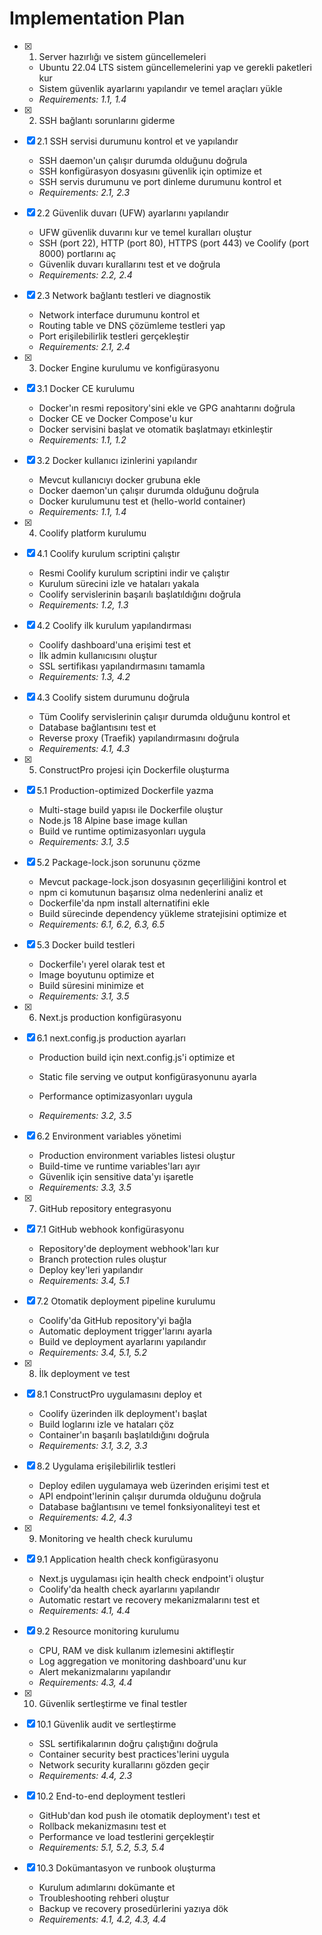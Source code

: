# Implementation Plan

- [x] 1. Server hazırlığı ve sistem güncellemeleri





  - Ubuntu 22.04 LTS sistem güncellemelerini yap ve gerekli paketleri kur
  - Sistem güvenlik ayarlarını yapılandır ve temel araçları yükle
  - _Requirements: 1.1, 1.4_

- [x] 2. SSH bağlantı sorunlarını giderme




- [x] 2.1 SSH servisi durumunu kontrol et ve yapılandır


  - SSH daemon'un çalışır durumda olduğunu doğrula
  - SSH konfigürasyon dosyasını güvenlik için optimize et
  - SSH servis durumunu ve port dinleme durumunu kontrol et
  - _Requirements: 2.1, 2.3_

- [x] 2.2 Güvenlik duvarı (UFW) ayarlarını yapılandır

  - UFW güvenlik duvarını kur ve temel kuralları oluştur
  - SSH (port 22), HTTP (port 80), HTTPS (port 443) ve Coolify (port 8000) portlarını aç
  - Güvenlik duvarı kurallarını test et ve doğrula
  - _Requirements: 2.2, 2.4_

- [x] 2.3 Network bağlantı testleri ve diagnostik

  - Network interface durumunu kontrol et
  - Routing table ve DNS çözümleme testleri yap
  - Port erişilebilirlik testleri gerçekleştir
  - _Requirements: 2.1, 2.4_

- [x] 3. Docker Engine kurulumu ve konfigürasyonu

- [x] 3.1 Docker CE kurulumu


  - Docker'ın resmi repository'sini ekle ve GPG anahtarını doğrula
  - Docker CE ve Docker Compose'u kur
  - Docker servisini başlat ve otomatik başlatmayı etkinleştir
  - _Requirements: 1.1, 1.2_

- [x] 3.2 Docker kullanıcı izinlerini yapılandır

  - Mevcut kullanıcıyı docker grubuna ekle
  - Docker daemon'un çalışır durumda olduğunu doğrula
  - Docker kurulumunu test et (hello-world container)
  - _Requirements: 1.1, 1.4_

- [x] 4. Coolify platform kurulumu

- [x] 4.1 Coolify kurulum scriptini çalıştır

  - Resmi Coolify kurulum scriptini indir ve çalıştır
  - Kurulum sürecini izle ve hataları yakala
  - Coolify servislerinin başarılı başlatıldığını doğrula
  - _Requirements: 1.2, 1.3_

- [x] 4.2 Coolify ilk kurulum yapılandırması

  - Coolify dashboard'una erişimi test et
  - İlk admin kullanıcısını oluştur
  - SSL sertifikası yapılandırmasını tamamla
  - _Requirements: 1.3, 4.2_

- [x] 4.3 Coolify sistem durumunu doğrula

  - Tüm Coolify servislerinin çalışır durumda olduğunu kontrol et
  - Database bağlantısını test et
  - Reverse proxy (Traefik) yapılandırmasını doğrula
  - _Requirements: 4.1, 4.3_

- [x] 5. ConstructPro projesi için Dockerfile oluşturma


- [x] 5.1 Production-optimized Dockerfile yazma



  - Multi-stage build yapısı ile Dockerfile oluştur
  - Node.js 18 Alpine base image kullan
  - Build ve runtime optimizasyonları uygula
  - _Requirements: 3.1, 3.5_


- [x] 5.2 Package-lock.json sorununu çözme



  - Mevcut package-lock.json dosyasının geçerliliğini kontrol et
  - npm ci komutunun başarısız olma nedenlerini analiz et
  - Dockerfile'da npm install alternatifini ekle
  - Build sürecinde dependency yükleme stratejisini optimize et
  - _Requirements: 6.1, 6.2, 6.3, 6.5_

- [x] 5.3 Docker build testleri


  - Dockerfile'ı yerel olarak test et
  - Image boyutunu optimize et
  - Build süresini minimize et
  - _Requirements: 3.1, 3.5_


- [x] 6. Next.js production konfigürasyonu


- [x] 6.1 next.config.js production ayarları


  - Production build için next.config.js'i optimize et
  - Static file serving ve output konfigürasyonunu ayarla
  - Performance optimizasyonları uygula

  - _Requirements: 3.2, 3.5_

- [x] 6.2 Environment variables yönetimi


  - Production environment variables listesi oluştur
  - Build-time ve runtime variables'ları ayır
  - Güvenlik için sensitive data'yı işaretle
  - _Requirements: 3.3, 3.5_

- [x] 7. GitHub repository entegrasyonu

- [x] 7.1 GitHub webhook konfigürasyonu

  - Repository'de deployment webhook'ları kur
  - Branch protection rules oluştur
  - Deploy key'leri yapılandır
  - _Requirements: 3.4, 5.1_

- [x] 7.2 Otomatik deployment pipeline kurulumu

  - Coolify'da GitHub repository'yi bağla
  - Automatic deployment trigger'larını ayarla
  - Build ve deployment ayarlarını yapılandır
  - _Requirements: 3.4, 5.1, 5.2_

- [x] 8. İlk deployment ve test


- [x] 8.1 ConstructPro uygulamasını deploy et


  - Coolify üzerinden ilk deployment'ı başlat
  - Build loglarını izle ve hataları çöz
  - Container'ın başarılı başlatıldığını doğrula
  - _Requirements: 3.1, 3.2, 3.3_

- [x] 8.2 Uygulama erişilebilirlik testleri


  - Deploy edilen uygulamaya web üzerinden erişimi test et
  - API endpoint'lerinin çalışır durumda olduğunu doğrula
  - Database bağlantısını ve temel fonksiyonaliteyi test et
  - _Requirements: 4.2, 4.3_

- [x] 9. Monitoring ve health check kurulumu


- [x] 9.1 Application health check konfigürasyonu


  - Next.js uygulaması için health check endpoint'i oluştur
  - Coolify'da health check ayarlarını yapılandır
  - Automatic restart ve recovery mekanizmalarını test et
  - _Requirements: 4.1, 4.4_

- [x] 9.2 Resource monitoring kurulumu


  - CPU, RAM ve disk kullanım izlemesini aktifleştir
  - Log aggregation ve monitoring dashboard'unu kur
  - Alert mekanizmalarını yapılandır
  - _Requirements: 4.3, 4.4_

- [x] 10. Güvenlik sertleştirme ve final testler



- [x] 10.1 Güvenlik audit ve sertleştirme


  - SSL sertifikalarının doğru çalıştığını doğrula
  - Container security best practices'lerini uygula
  - Network security kurallarını gözden geçir
  - _Requirements: 4.4, 2.3_

- [x] 10.2 End-to-end deployment testleri


  - GitHub'dan kod push ile otomatik deployment'ı test et
  - Rollback mekanizmasını test et
  - Performance ve load testlerini gerçekleştir
  - _Requirements: 5.1, 5.2, 5.3, 5.4_

- [x] 10.3 Dokümantasyon ve runbook oluşturma


  - Kurulum adımlarını dokümante et
  - Troubleshooting rehberi oluştur
  - Backup ve recovery prosedürlerini yazıya dök
  - _Requirements: 4.1, 4.2, 4.3, 4.4_